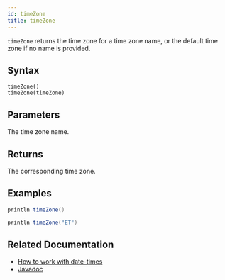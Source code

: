 ```yaml
---
id: timeZone
title: timeZone
---
```


`timeZone` returns the time zone for a time zone name, or the default time zone if no name is provided.

## Syntax

```
timeZone()
timeZone(timeZone)
```

## Parameters

<ParamTable>
<Param name="timeZone" type="string">

The time zone name.

</Param>
</ParamTable>

## Returns

The corresponding time zone.

## Examples

```groovy order=null
println timeZone()

println timeZone("ET")
```

## Related Documentation

- [How to work with date-times](../../../how-to-guides/work-with-date-time.md)
- [Javadoc](<https://deephaven.io/core/javadoc/io/deephaven/time/DateTimeUtils.html#timeZone()>)
